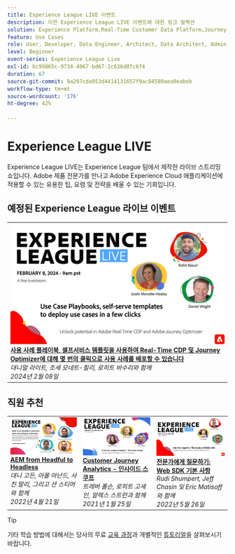 ```yaml
---
title: Experience League LIVE 이벤트
description: 이전 Experience League LIVE 이벤트에 대한 링크 컬렉션
solution: Experience Platform,Real-Time Customer Data Platform,Journey Optimizer,Experience Manager,Target,Audience Manager,Analytics
feature: Use Cases
role: User, Developer, Data Engineer, Architect, Data Architect, Admin, Leader
level: Beginner
event-series: Experience League Live
exl-id: bc99865c-9734-4067-bd67-1c636d8fc6f4
duration: 67
source-git-commit: 9a297cda953d4414131657f9ac84580aea0eabeb
workflow-type: tm+mt
source-wordcount: '176'
ht-degree: 42%

---
```


# Experience League LIVE

Experience League LIVE는 Experience League 팀에서 제작한 라이브 스트리밍 쇼입니다.  Adobe 제품 전문가를 만나고 Adobe Experience Cloud 애플리케이션에 적용할 수 있는 유용한 팁, 요령 및 전략을 배울 수 있는 기회입니다.

<div id="upcoming-events">

## 예정된 Experience League 라이브 이벤트

<table>
<tr>
  <td style="vertical-align: top;"><a href="episodes/exl-live-episode-02-08-24.md">
      <img alt="Experience League 라이브 2월 08일" src="episodes/assets/WebBanner-Feb08-2024.jpg">
    </a>
    <div>
      <a href="episodes/exl-live-episode-02-08-24.md">
        <strong>사용 사례 플레이북, 셀프서비스 템플릿을 사용하여 Real-Time CDP 및 Journey Optimizer에 대해 몇 번의 클릭으로 사용 사례를 배포할 수 있습니다</strong>
      </a>
      <br/><em>대니얼 라이트, 조세 모네트-힐리, 로히트 바수리와 함께</em>
      <br/><em>2024년 2월 08일</em>
    </div>
  </td>
</tr>
</table>


</div>

<div id="recs-overview-body-1"></div>
<div id="recs-overview-body-2"></div>
<div id="recs-overview-body-3"></div>
<div id="recs-overview-body-4"></div>
<div id="recs-overview-body-5"></div>
<div id="recs-overview-body-6"></div>

<div id="past-events">


</div>

## 직원 추천

<table style="max-width: 1214px;">

<tr>
  <td style="vertical-align: top;"><a href="episodes/exl-live-episode-04-21-22.md">
      <img alt="Experience League LIVE 4월 21일" src="assets/youtube-thumbnails/april-21-yt.jpg">
    </a>
    <div>
      <a href="/help/experience-league-live/episodes/exl-live-episode-04-21-22.md">
        <strong>AEM from Headful to Headless</strong>
      </a>
      <br/><em>대니 고든, 아몰 아난드, 사친 말리, 그리고 션 스티머와 함께</em>
      <br/><em>2022년 4월 21일</em>
    </div>
  </td>

<td style="vertical-align: top;">
    <a href="episodes/exl-live-episode-08.md">
      <img alt="Experience League LIVE ep8" src="./assets/youtube-thumbnails/jan-25-yt.jpg">
    </a>
    <div>
      <a href="episodes/exl-live-episode-08.md"><strong>Customer Journey Analytics - 인사이드 스쿠프</strong></a>
      <br/><em>트레버 폴슨, 로히트 고세인, 알렉스 스트런과 함께</em>
      <br/><em>2021년 1월 25일</em>
    </div>
  </td>

<td style="vertical-align: top;">
    <a href="episodes/exl-live-episode-05-26-22.md">
      <img alt="Experience League 라이브 5월 26일" src="assets/May26_exl_live_banner_web_1920_WebBanner.png">
    </a>
    <div>
      <a href="episodes/exl-live-episode-05-26-22.md">
        <strong>전문가에게 질문하기: Web SDK 기본 사항</strong>
      </a>
      <br/><em>Rudi Shumpert, Jeff Chasin 및 Eric Matisoff와 함께</em>
      <br/><em>2022년 5월 26일</em>
    </div>
  </td>
  </tr>

</table>


>[!TIP]
>
>기타 학습 방법에 대해서는 당사의 무료 [교육 과정](https://experienceleague.adobe.com/#dashboard/learning)과 개별적인 [튜토리얼](https://experienceleague.adobe.com/docs/home-tutorials.html?lang=ko-KR)을 살펴보시기 바랍니다.
